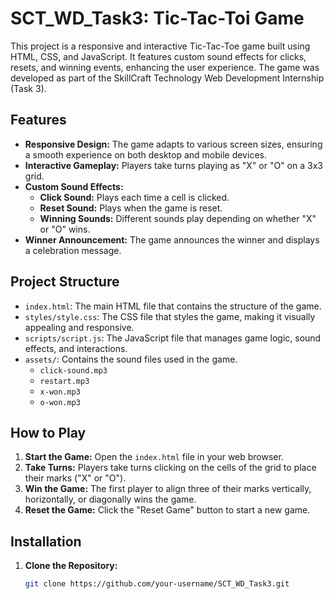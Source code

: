 # SCT_WD_Task3: Tic-Tac-Toi Game

This project is a responsive and interactive Tic-Tac-Toe game built using HTML, CSS, and JavaScript. It features custom sound effects for clicks, resets, and winning events, enhancing the user experience. The game was developed as part of the SkillCraft Technology Web Development Internship (Task 3).

## Features

- **Responsive Design:** The game adapts to various screen sizes, ensuring a smooth experience on both desktop and mobile devices.
- **Interactive Gameplay:** Players take turns playing as "X" or "O" on a 3x3 grid.
- **Custom Sound Effects:** 
  - **Click Sound:** Plays each time a cell is clicked.
  - **Reset Sound:** Plays when the game is reset.
  - **Winning Sounds:** Different sounds play depending on whether "X" or "O" wins.
- **Winner Announcement:** The game announces the winner and displays a celebration message.

## Project Structure

- `index.html`: The main HTML file that contains the structure of the game.
- `styles/style.css`: The CSS file that styles the game, making it visually appealing and responsive.
- `scripts/script.js`: The JavaScript file that manages game logic, sound effects, and interactions.
- `assets/`: Contains the sound files used in the game.
  - `click-sound.mp3`
  - `restart.mp3`
  - `x-won.mp3`
  - `o-won.mp3`

## How to Play

1. **Start the Game:** Open the `index.html` file in your web browser.
2. **Take Turns:** Players take turns clicking on the cells of the grid to place their marks ("X" or "O").
3. **Win the Game:** The first player to align three of their marks vertically, horizontally, or diagonally wins the game.
4. **Reset the Game:** Click the "Reset Game" button to start a new game.

## Installation

1. **Clone the Repository:**
   ```bash
   git clone https://github.com/your-username/SCT_WD_Task3.git
